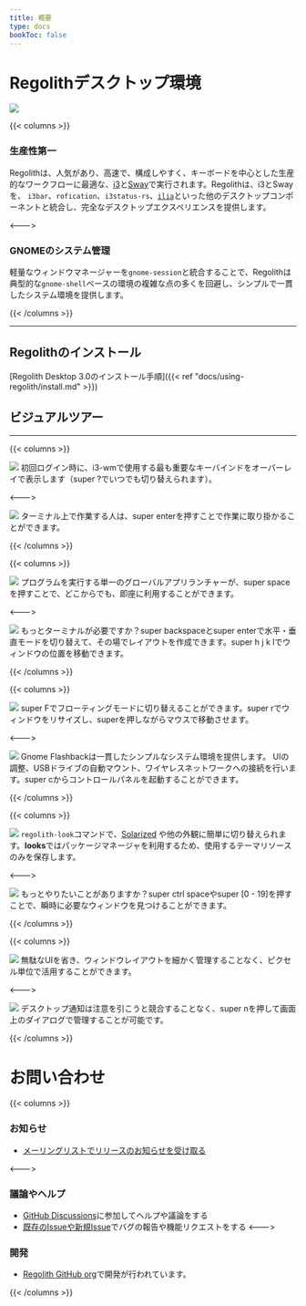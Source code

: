 ```yaml
---
title: 概要
type: docs
bookToc: false
---
```


# Regolithデスクトップ環境

![](/regolith-empty.png)

{{< columns >}}

### 生産性第一

Regolithは、人気があり、高速で、構成しやすく、キーボードを中心とした生産的なワークフローに最適な、[i3](https://i3wm.org/)と[Sway](https://swaywm.org/)で実行されます。Regolithは、i3とSwayを、 `i3bar`、`rofication`、`i3status-rs`、[`ilia`](https://github.com/regolith-linux/ilia#readme)といった他のデスクトップコンポーネントと統合し、完全なデスクトップエクスペリエンスを提供します。

<--->

### GNOMEのシステム管理

軽量なウィンドウマネージャーを`gnome-session`と統合することで、Regolithは典型的な`gnome-shell`ベースの環境の複雑な点の多くを回避し、シンプルで一貫したシステム環境を提供します。

{{< /columns >}}

***

## Regolithのインストール

[Regolith Desktop 3.0のインストール手順]({{< ref "docs/using-regolith/install.md" >}})

## ビジュアルツアー
***

{{< columns >}}

[![](/regolith-ilia-keybindings.png)](/regolith-ilia-keybindings.png)
初回ログイン時に、i3-wmで使用する最も重要なキーバインドをオーバーレイで表示します（<span class="text-nowrap"><span class="badge badge-warning">super</span> <span class="badge badge-warning">?</span></span>でいつでも切り替えられます）。

<--->

[![](/regolith-floating-terminal.png)](/regolith-floating-terminal.png)
ターミナル上で作業する人は、<span class="text-nowrap"><span class="badge badge-warning">super</span> <span class="badge badge-warning">enter</span></span>を押すことで作業に取り掛かることができます。

{{< /columns >}}

{{< columns >}}

[![](/regolith-ilia-apps.png)](/regolith-ilia-apps.png)
プログラムを実行する単一のグローバルアプリランチャーが、<span class="text-nowrap"><span class="badge badge-warning">super</span> <span class="badge badge-warning">space</span></span>を押すことで、どこからでも、即座に利用することができます。</p>

<--->

[![](/regolith-desktop-terminals.png)](/regolith-desktop-terminals.png)
もっとターミナルが必要ですか？<span class="text-nowrap"><span class="badge badge-warning">super</span> <span class="badge badge-warning">backspace</span></span>と<span class="text-nowrap"><span class="badge badge-warning">super</span> <span class="badge badge-warning">enter</span></span>で水平・垂直モードを切り替えて、その場でレイアウトを作成できます。<span class="text-nowrap"><span class="badge badge-warning">super</span> <span class="badge badge-warning">h</span> <span class="badge badge-warning">j</span> <span class="badge badge-warning">k</span> <span class="badge badge-warning">l</span></span>でウィンドウの位置を移動できます。

{{< /columns >}}

{{< columns >}}

[![](/regolith-floating-windows.png)](/regolith-floating-windows.png)
<span class="text-nowrap"><span class="badge badge-warning">super</span> <span class="badge badge-warning">F</span></span>でフローティングモードに切り替えることができます。<span class="text-nowrap"><span class="badge badge-warning">super</span> <span class="badge badge-warning">r</span></span>でウィンドウをリサイズし、<span class="badge badge-warning">super</span>を押しながらマウスで移動させます。

<--->

[![](/regolith-gnome-flashback.png)](/regolith-gnome-flashback.png)
Gnome Flashbackは一貫したシンプルなシステム環境を提供します。 UIの調整、USBドライブの自動マウント、ワイヤレスネットワークへの接続を行います。<span class="text-nowrap"><span class="badge badge-warning">super</span> <span class="badge badge-warning">c</span></span>からコントロールパネルを起動することができます。

{{< /columns >}}

{{< columns >}}

[![](/regolith-screenshot-look-selector.png)](/regolith-screenshot-look-selector.png)
<code>regolith-look</code>コマンドで、<a href="https://ethanschoonover.com/solarized">Solarized</a> や他の外観に簡単に切り替えられます。<b>looks</b>ではパッケージマネージャを利用するため、使用するテーマリソースのみを保存します。 

<--->

[![](/regolith-ilia-windows.png)](/regolith-ilia-windows.png)
もっとやりたいことがありますか？<span class="text-nowrap"><span class="badge badge-warning">super</span> <span class="badge badge-warning">ctrl</span> <span class="badge badge-warning">space</span></span>や<span class="text-nowrap"><span class="badge badge-warning">super</span> <span class="badge badge-warning">[0 - 19]</span></span>を押すことで、瞬時に必要なウィンドウを見つけることができます。

{{< /columns >}}

{{< columns >}}

[![](/regolith-many-windows.png)](/regolith-many-windows.png)
無駄なUIを省き、ウィンドウレイアウトを細かく管理することなく、ピクセル単位で活用することができます。

<--->

[![](/regolith-ilia-notifications.png)](/regolith-ilia-notifications.png)
デスクトップ通知は注意を引こうと競合することなく、<span class="text-nowrap"><span class="badge badge-warning">super</span> <span class="badge badge-warning">n</span></span>を押して画面上のダイアログで管理することが可能です。

{{< /columns >}}

# お問い合わせ

{{< columns >}}

### お知らせ

* [メーリングリストでリリースのお知らせを受け取る](https://www.freelists.org/list/regolith-linux)

<--->

### 議論やヘルプ

* [GitHub Discussions](https://github.com/orgs/regolith-linux/discussions)に参加してヘルプや議論をする
* [既存のIssueや新規Issue](https://github.com/regolith-linux/regolith-desktop/issues)でバグの報告や機能リクエストをする
<--->

### 開発

* [Regolith GitHub org](https://github.com/regolith-linux)で開発が行われています。

{{< /columns >}}

